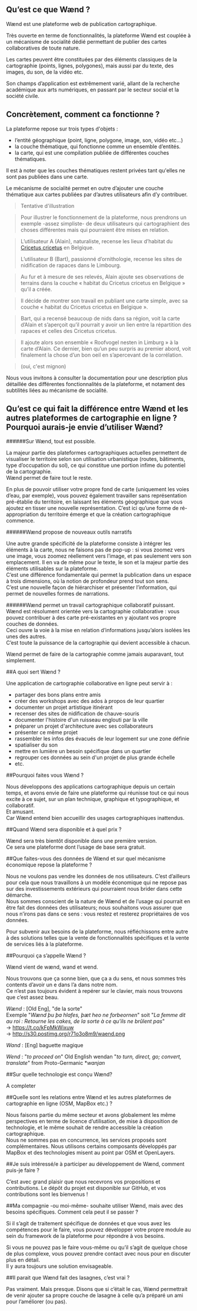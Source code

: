 ## Qu’est ce que Wænd ?
Wænd est une plateforme web de publication cartographique.

Très ouverte en terme de fonctionnalités, la plateforme Wænd est couplée à un mécanisme de socialité dédié permettant de publier des cartes collaboratives de toute nature. 

Les cartes peuvent être constituées par des éléments classiques de la cartographie (points, lignes, polygones), mais aussi par du texte, des images, du son, de la vidéo etc.
  

Son champs d’application est extrêmement varié, allant de la recherche académique aux arts numériques, en passant par le secteur social et la société civile.


## Concrètement, comment ca fonctionne ?

La plateforme repose sur trois types d'objets :
 
- l’entité géographique (point, ligne, polygone, image, son, vidéo etc…)
- la couche thématique, qui fonctionne comme un ensemble d’entités.
- la carte, qui est une compilation publiée de différentes couches thématiques.

Il est à noter que les couches thématiques restent privées tant qu'elles ne sont pas publiées dans une carte.

Le mécanisme de socialité permet en outre d’ajouter une couche thématique aux cartes publiées par d’autres utilisateurs afin d’y contribuer.



> 	Tentative d'illustration

> 	Pour illustrer le fonctionnement de la plateforme, nous prendrons un exemple -assez simpliste- de deux utilisateurs qui cartographient des choses différentes mais qui pourraient être mises en relation. 

> 	L’utilisateur A (Alain), naturaliste, recense les lieux d’habitat du [Cricetus cricetus](http://fr.wikipedia.org/wiki/Hamster_d%27Europe) en Belgique.
> 
> 	L’utilisateur B (Bart), passionné d’ornithologie, recense les sites de nidification de rapaces dans le Limbourg. 

> 	Au fur et à mesure de ses relevés, Alain ajoute ses observations de terrains dans la couche « habitat du Cricetus cricetus en Belgique » qu’il a créée.


> 	Il décide de montrer son travail en publiant une carte simple, avec sa couche « habitat du Cricetus cricetus en Belgique ».

> 	Bart, qui a recensé beaucoup de nids dans sa région, voit la carte d’Alain et s’aperçoit qu’il pourrait y avoir un lien entre la répartition des rapaces et celles des Cricetus cricetus. 

> 	Il ajoute alors son ensemble « Roofvogel nesten in Limburg » à la carte d’Alain. Ce dernier, bien qu’un peu surpris au premier abord, voit finalement la chose d’un bon oeil en s’apercevant de la corrélation.

> (oui, c'est mignon)

Nous vous invitons à consulter la documentation pour une description plus détaillée des différentes fonctionnalités de la plateforme, et notament des subtilités liées au mécanisme de socialité.

## Qu’est ce qui fait la différence entre Wænd et les autres plateformes de cartographie en ligne ? Pourquoi aurais-je envie d’utiliser Wænd?

######Sur Wænd, tout est possible.

La majeur partie des plateformes cartographiques actuelles permettent de visualiser le territoire selon son utilisation urbanistique (routes, bâtiments, type d’occupation du sol), ce qui constitue une portion infime du potentiel de la cartographie.  
Wænd permet de faire tout le reste. 

En plus de pouvoir utiliser votre propre fond de carte (uniquement les voies d’eau, par exemple), vous pouvez également travailler sans représentation pré-établie du territoire, en laissant les éléments géographique que vous ajoutez en tisser une nouvelle représentation.   C’est ici qu’une forme de ré-appropriation du territoire émerge et que la création cartographique commence.

######Wænd propose de nouveaux outils narratifs

Une autre grande spécificité de la plateforme consiste à intégrer les éléments à la carte, nous ne faisons pas de pop-up : si vous zoomez vers une image, vous zoomez réellement vers l’image, et pas seulement vers son emplacement. Il en va de même pour le texte, le son et la majeur partie des éléments utilisables sur la plateforme.  
C’est une différence fondamentale qui permet la publication dans un espace à trois dimensions, où la notion de profondeur prend tout son sens.  
C’est une nouvelle façon de hiérarchiser et présenter l’information, qui permet de nouvelles formes de narrations.

######Wænd permet un travail cartographique collaboratif puissant.  
Wænd est résolument orientée vers la cartographie collaborative : vous pouvez contribuer à des carte pré-existantes en y ajoutant vos propre couches de données.  
Ceci ouvre la voie à la mise en relation d’informations jusqu’alors isolées les unes des autres.  
C’est toute la puissance de la cartographie qui devient accessible à chacun. 


Wænd permet de faire de la cartographie comme jamais auparavant, tout simplement.


##A quoi sert Wænd ?

Une application de cartographie collaborative en ligne peut servir à :

- partager des bons plans entre amis
- créer des workshops avec des ados à propos de leur quartier
- documenter un projet artistique itinérant
- recenser des sites de nidification de chauve-souris
- documenter l'histoire d'un ruisseau englouti par la ville
- préparer un projet d'architecture avec ses collaborateurs
- présenter ce même projet
- rassembler les infos des évacués de leur logement sur une zone définie
- spatialiser du son
- mettre en lumière un besoin spécifique dans un quartier
- regrouper ces données au sein d'un projet de plus grande échelle
- etc.


##Pourquoi faites vous Wænd ?

Nous développons des applications cartographique depuis un certain temps, et avons envie de faire une plateforme qui réunisse tout ce qui nous excite à ce sujet, sur un plan technique, graphique et typographique, et collaboratif.  
Et amusant.  
Car Wænd entend bien accueillir des usages cartographiques inattendus. 


##Quand Wænd sera disponible et à quel prix ?

Wænd sera très bientôt disponible dans une première version.  
Ce sera une plateforme dont l’usage de base sera gratuit. 


##Que faites-vous des données de Wænd et sur quel mécanisme économique repose la plateforme ?

Nous ne voulons pas vendre les données de nos utilisateurs. C’est d’ailleurs pour cela que nous travaillons à un modèle économique qui ne repose pas sur des investissements extérieurs qui pourraient nous brider dans cette démarche.  
Nous sommes conscient de la nature de Wænd et de l’usage qui pourrait en être fait des données des utilisateurs; nous souhaitons vous assurer que nous n’irons pas dans ce sens : vous restez et resterez propriétaires de vos données.

Pour subvenir aux besoins de la plateforme, nous réfléchissons entre autre à des solutions telles que la vente de fonctionnalités spécifiques et la vente de services liés à la plateforme.


##Pourquoi ça s’appelle Wænd ?

Wænd vient de wænd, wand et wend.
 
Nous trouvons que ça sonne bien, que ça a du sens, et nous sommes très contents d’avoir un e dans l’a dans notre nom.  
Ce n’est pas toujours évident à repérer sur le clavier, mais nous trouvons que c’est assez beau.

*Wænd* : [Old Eng], "de la sorte"  
Exemple "*Wænd þu þa hlafes, þæt heo ne forbeornen*" soit "*La femme dit au roi : Retourne les cakes, de la sorte à ce qu'ils ne brûlent pas*"  
→ https://t.co/kFpMkWixuw  
→ http://s30.postimg.org/r71o3o8m9/waend.png

*Wand* : [Eng] baguette magique

*Wend* : "*to proceed on*" Old English wendan "*to turn, direct, go; convert, translate*" from Proto-Germanic **wanjan*


##Sur quelle technologie est conçu Wænd?

A completer

##Quelle sont les relations entre Wænd et les autres plateformes de cartographie en ligne (OSM, MapBox etc.) ?

Nous faisons partie du même secteur et avons globalement les même perspectives en terme de licence d’utilisation, de mise à disposition de technologie, et le même souhait de rendre accessible la création cartographique.  
Nous ne sommes pas en concurrence, les services proposés sont complémentaires.
Nous utilisons certains composants développés par MapBox et des technologies misent au point par OSM et OpenLayers.


##Je suis intéressé/e à participer au développement de Wænd, comment puis-je faire ?

C’est avec grand plaisir que nous recevrons vos propositions et contributions. Le dépôt du projet est disponible sur GitHub, et vos contributions sont les bienvenus !


##Ma compagnie -ou moi-même- souhaite utiliser Wænd, mais avec des besoins spécifiques. Comment cela peut il se passer ?

Si il s’agit de traitement spécifique de données et que vous avez les compétences pour le faire, vous pouvez développer votre propre module au sein du framework de la plateforme pour répondre à vos besoins. 

Si vous ne pouvez pas le faire vous-même ou qu’il s’agit de quelque chose de plus complexe, vous pouvez prendre contact avec nous pour en discuter plus en détail.  
Il y aura toujours une solution envisageable.


##Il parait que Wænd fait des lasagnes, c’est vrai ?

Pas vraiment. Mais presque. Disons que si c’était le cas, Wænd permettrait de venir ajouter sa propre couche de lasagne à celle qu’a préparé un ami pour l’améliorer (ou pas). 
